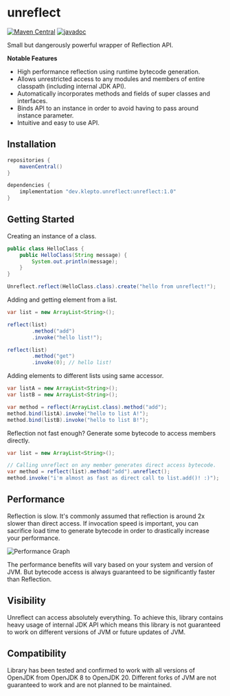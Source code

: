 # unreflect 
[![Maven Central](https://img.shields.io/maven-central/v/dev.klepto.unreflect/unreflect.svg)](https://central.sonatype.com/artifact/dev.klepto.unreflect/unreflect) [![javadoc](https://javadoc.io/badge2/dev.klepto.unreflect/unreflect/javadoc.svg)](https://javadoc.io/doc/dev.klepto.unreflect/unreflect)

Small but dangerously powerful wrapper of Reflection API.

**Notable Features**
* High performance reflection using runtime bytecode generation.
* Allows unrestricted access to any modules and members of entire classpath (including internal JDK API).
* Automatically incorporates methods and fields of super classes and interfaces.
* Binds API to an instance in order to avoid having to pass around instance parameter.
* Intuitive and easy to use API.
## Installation
```gradle
repositories {
    mavenCentral()
}

dependencies {
    implementation "dev.klepto.unreflect:unreflect:1.0"
}
```

## Getting Started
Creating an instance of a class.
```java
public class HelloClass {
    public HelloClass(String message) {
        System.out.println(message);
    }
}

Unreflect.reflect(HelloClass.class).create("hello from unreflect!");
```

Adding and getting element from a list.
```java
var list = new ArrayList<String>();

reflect(list)
        .method("add")
        .invoke("hello list!");

reflect(list)
        .method("get")
        .invoke(0); // hello list!
```
Adding elements to different lists using same accessor.
```java
var listA = new ArrayList<String>();
var listB = new ArrayList<String>();

var method = reflect(ArrayList.class).method("add");
method.bind(listA).invoke("hello to list A!");
method.bind(listB).invoke("hello to list B!");
```
Reflection not fast enough? Generate some bytecode to access members directly.
```java
var list = new ArrayList<String>();

// Calling unreflect on any member generates direct access bytecode.
var method = reflect(list).method("add").unreflect();
method.invoke("i'm almost as fast as direct call to list.add()! :)");
```
## Performance
Reflection is slow. It's commonly assumed that reflection is around 2x slower than direct access.
If invocation speed is important, you can sacrifice load time to generate bytecode in order to drastically increase your
performance.

![Performance Graph](graphs.png?raw=true)

The performance benefits will vary based on your system and version of JVM. But bytecode access is always guaranteed 
to be significantly faster than Reflection.
## Visibility
Unreflect can access absolutely everything. To achieve this, library contains heavy usage of internal JDK API which means this
library is not guaranteed to work on different versions of JVM or future updates of JVM.
## Compatibility
Library has been tested and confirmed to work with all versions of OpenJDK from OpenJDK 8 to OpenJDK 20.
Different forks of JVM are not guaranteed to work and are not planned to be maintained.